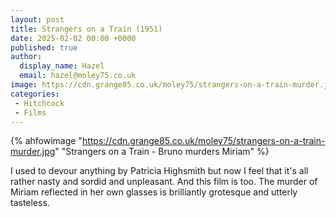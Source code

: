 ```yaml
---
layout: post
title: Strangers on a Train (1951)
date: 2025-02-02 00:00 +0000
published: true
author:
  display_name: Hazel
  email: hazel@moley75.co.uk
image: https://cdn.grange85.co.uk/moley75/strangers-on-a-train-murder.jpg
categories:
 - Hitchcock
 - Films
---
```

{% ahfowimage "https://cdn.grange85.co.uk/moley75/strangers-on-a-train-murder.jpg" "Strangers on a Train - Bruno murders Miriam" %}

I used to devour anything by Patricia Highsmith but now I feel that it's all rather nasty and sordid and unpleasant. And this film is too. The murder of Miriam reflected in her own glasses is brilliantly grotesque and utterly tasteless.


